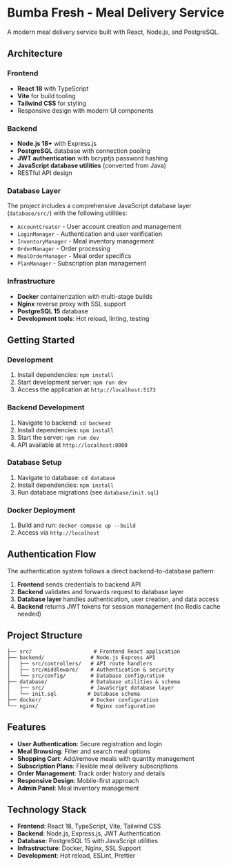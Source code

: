 # Bumba Fresh - Meal Delivery Service

A modern meal delivery service built with React, Node.js, and PostgreSQL.

## Architecture

### Frontend
- **React 18** with TypeScript
- **Vite** for build tooling
- **Tailwind CSS** for styling
- Responsive design with modern UI components

### Backend
- **Node.js 18+** with Express.js
- **PostgreSQL** database with connection pooling
- **JWT authentication** with bcryptjs password hashing
- **JavaScript database utilities** (converted from Java)
- RESTful API design

### Database Layer
The project includes a comprehensive JavaScript database layer (`database/src/`) with the following utilities:
- `AccountCreator` - User account creation and management
- `LoginManager` - Authentication and user verification
- `InventoryManager` - Meal inventory management
- `OrderManager` - Order processing
- `MealOrderManager` - Meal order specifics
- `PlanManager` - Subscription plan management

### Infrastructure
- **Docker** containerization with multi-stage builds
- **Nginx** reverse proxy with SSL support
- **PostgreSQL 15** database
- **Development tools**: Hot reload, linting, testing

## Getting Started

### Development
1. Install dependencies: `npm install`
2. Start development server: `npm run dev`
3. Access the application at `http://localhost:5173`

### Backend Development
1. Navigate to backend: `cd backend`
2. Install dependencies: `npm install`
3. Start the server: `npm run dev`
4. API available at `http://localhost:8000`

### Database Setup
1. Navigate to database: `cd database`
2. Install dependencies: `npm install`
3. Run database migrations (see `database/init.sql`)

### Docker Deployment
1. Build and run: `docker-compose up --build`
2. Access via `http://localhost`

## Authentication Flow

The authentication system follows a direct backend-to-database pattern:
1. **Frontend** sends credentials to backend API
2. **Backend** validates and forwards request to database layer
3. **Database layer** handles authentication, user creation, and data access
4. **Backend** returns JWT tokens for session management (no Redis cache needed)

## Project Structure

```
├── src/                    # Frontend React application
├── backend/               # Node.js Express API
│   ├── src/controllers/   # API route handlers
│   ├── src/middleware/    # Authentication & security
│   └── src/config/        # Database configuration
├── database/              # Database utilities & schema
│   ├── src/               # JavaScript database layer
│   └── init.sql          # Database schema
├── docker/                # Docker configuration
└── nginx/                 # Nginx configuration
```

## Features

- **User Authentication**: Secure registration and login
- **Meal Browsing**: Filter and search meal options
- **Shopping Cart**: Add/remove meals with quantity management
- **Subscription Plans**: Flexible meal delivery subscriptions
- **Order Management**: Track order history and details
- **Responsive Design**: Mobile-first approach
- **Admin Panel**: Meal inventory management

## Technology Stack

- **Frontend**: React 18, TypeScript, Vite, Tailwind CSS
- **Backend**: Node.js, Express.js, JWT Authentication
- **Database**: PostgreSQL 15 with JavaScript utilities
- **Infrastructure**: Docker, Nginx, SSL Support
- **Development**: Hot reload, ESLint, Prettier
